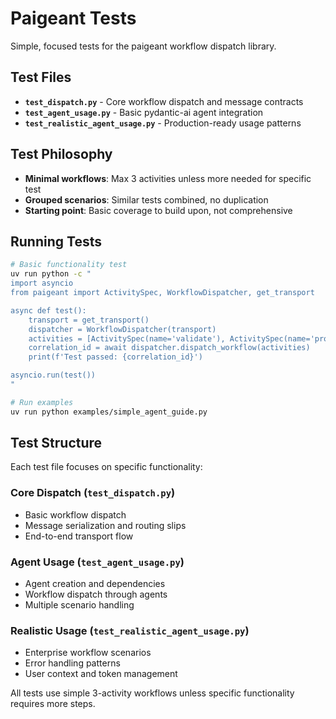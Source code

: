# Paigeant Tests

Simple, focused tests for the paigeant workflow dispatch library.

## Test Files

- **`test_dispatch.py`** - Core workflow dispatch and message contracts
- **`test_agent_usage.py`** - Basic pydantic-ai agent integration  
- **`test_realistic_agent_usage.py`** - Production-ready usage patterns

## Test Philosophy

- **Minimal workflows**: Max 3 activities unless more needed for specific test
- **Grouped scenarios**: Similar tests combined, no duplication
- **Starting point**: Basic coverage to build upon, not comprehensive

## Running Tests

```bash
# Basic functionality test
uv run python -c "
import asyncio
from paigeant import ActivitySpec, WorkflowDispatcher, get_transport

async def test():
    transport = get_transport()
    dispatcher = WorkflowDispatcher(transport)
    activities = [ActivitySpec(name='validate'), ActivitySpec(name='process'), ActivitySpec(name='notify')]
    correlation_id = await dispatcher.dispatch_workflow(activities)
    print(f'Test passed: {correlation_id}')

asyncio.run(test())
"

# Run examples
uv run python examples/simple_agent_guide.py
```

## Test Structure

Each test file focuses on specific functionality:

### Core Dispatch (`test_dispatch.py`)
- Basic workflow dispatch
- Message serialization and routing slips
- End-to-end transport flow

### Agent Usage (`test_agent_usage.py`)  
- Agent creation and dependencies
- Workflow dispatch through agents
- Multiple scenario handling

### Realistic Usage (`test_realistic_agent_usage.py`)
- Enterprise workflow scenarios
- Error handling patterns
- User context and token management

All tests use simple 3-activity workflows unless specific functionality requires more steps.
